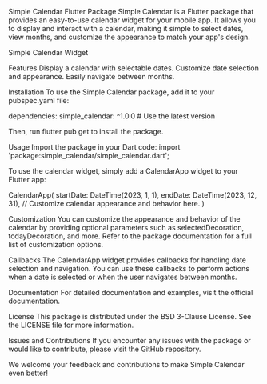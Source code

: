 Simple Calendar Flutter Package
Simple Calendar is a Flutter package that provides an easy-to-use calendar widget for your mobile app. It allows you to display and interact with a calendar, making it simple to select dates, view months, and customize the appearance to match your app's design.

Simple Calendar Widget

Features
Display a calendar with selectable dates.
Customize date selection and appearance.
Easily navigate between months.

Installation
To use the Simple Calendar package, add it to your pubspec.yaml file:

dependencies:
  simple_calendar: ^1.0.0  # Use the latest version
  
Then, run flutter pub get to install the package.

Usage
Import the package in your Dart code:
import 'package:simple_calendar/simple_calendar.dart';

To use the calendar widget, simply add a CalendarApp widget to your Flutter app:

CalendarApp(
  startDate: DateTime(2023, 1, 1),
  endDate: DateTime(2023, 12, 31),
  // Customize calendar appearance and behavior here.
)

Customization
You can customize the appearance and behavior of the calendar by providing optional parameters such as selectedDecoration, todayDecoration, and more. Refer to the package documentation for a full list of customization options.

Callbacks
The CalendarApp widget provides callbacks for handling date selection and navigation. You can use these callbacks to perform actions when a date is selected or when the user navigates between months.

Documentation
For detailed documentation and examples, visit the official documentation.

License
This package is distributed under the BSD 3-Clause License. See the LICENSE file for more information.

Issues and Contributions
If you encounter any issues with the package or would like to contribute, please visit the GitHub repository.

We welcome your feedback and contributions to make Simple Calendar even better!